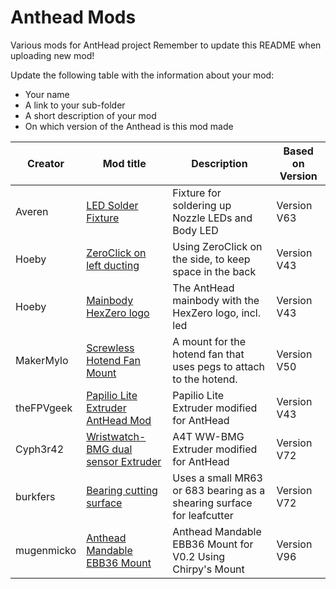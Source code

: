# Anthead Mods

Various mods for AntHead project
Remember to update this README when uploading new mod!

Update the following table with the information about your mod:
- Your name
- A link to your sub-folder
- A short description of your mod
- On which version of the Anthead is this mod made

| Creator | Mod title | Description | Based on Version
| --- | --- | --- | --- |
| Averen | [LED Solder Fixture](/UserMods/LED_Solder_Fixture) | Fixture for soldering up Nozzle LEDs and Body LED | Version V63 |
| Hoeby | [ZeroClick on left ducting](/UserMods/ZeroClick_left_ducting) | Using ZeroClick on the side, to keep space in the back | Version V43 |
| Hoeby | [Mainbody HexZero logo](/UserMods/Main_Body_HexZero_logo) | The AntHead mainbody with the HexZero logo, incl. led | Version V43 |
| MakerMylo | [Screwless Hotend Fan Mount](/UserMods/Screwless_Hotend_Fan_Mount) | A mount for the hotend fan that uses pegs to attach to the hotend. | Version V50 |
| theFPVgeek | [Papilio Lite Extruder AntHead Mod](/UserMods/Papilio_Lite_Extruder_AntHead_Mod) | Papilio Lite Extruder modified for AntHead | Version V43 |
| Cyph3r42 | [Wristwatch-BMG dual sensor Extruder](/UserMods/Wristwatch-BMG) | A4T WW-BMG Extruder modified for AntHead | Version V72 |
| burkfers | [Bearing cutting surface](/UserMods/Bearing_cutting_surface) | Uses a small MR63 or 683 bearing as a shearing surface for leafcutter | Version V72 |
| mugenmicko | [Anthead Mandable EBB36 Mount](/UserMods/Anthead_Mandable_EBB36_Mount) | Anthead Mandable EBB36 Mount for V0.2 Using Chirpy's Mount | Version V96 |
